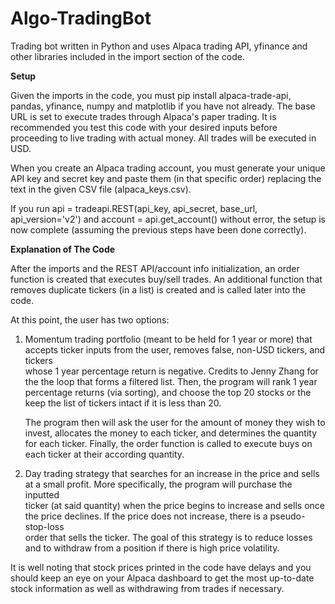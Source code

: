 # Algo-TradingBot
Trading bot written in Python and uses Alpaca trading API, yfinance and other libraries included in the import section of the code. 

**Setup**

Given the imports in the code, you must pip install alpaca-trade-api, pandas, yfinance, numpy and matplotlib if you have not already. The base URL is set to execute trades through Alpaca's paper trading. It is recommended you test this code with your desired inputs before proceeding to live trading with actual money. All trades will be executed in USD. 

When you create an Alpaca trading account, you must generate your unique API key and secret key and paste them (in that specific order) replacing the text in the given CSV file (alpaca_keys.csv). 

If you run api = tradeapi.REST(api_key, api_secret, base_url, api_version='v2')
and account = api.get_account()  without error, the setup is now complete (assuming the previous steps have been done correctly). 

**Explanation of The Code**

After the imports and the REST API/account info initialization, an order function is created that executes buy/sell trades. An additional function that removes duplicate tickers (in a list) is created and is called later into the code. 

At this point, the user has two options:
  1) Momentum trading portfolio (meant to be held for 1 year or more) that accepts ticker inputs from the user, removes false, non-USD tickers, and tickers     
     whose 1 year percentage return is negative. Credits to Jenny Zhang for the the loop that forms a filtered list. Then, the program will rank 1 year     
     percentage returns (via sorting), and choose the top 20 stocks or the keep the list of tickers intact if it is less than 20.
     
     The program then will ask the user for the amount of money they wish to invest, allocates the money to each ticker, and determines the quantity for
     each ticker. Finally, the order function is called to execute buys on each ticker at their according quantity. 
     
  2) Day trading strategy that searches for an increase in the price and sells at a small profit. More specifically, the program will purchase the inputted  
     ticker (at said quantity) when the price begins to increase and sells once the price declines. If the price does not increase, there is a pseudo-stop-loss   
     order that sells the ticker. The goal of this strategy is to reduce losses and to withdraw from a position if there is high price volatility. 
 
 It is well noting that stock prices printed in the code have delays and you should keep an eye on your Alpaca dashboard to get the most up-to-date stock information as well as withdrawing from trades if necessary. 
